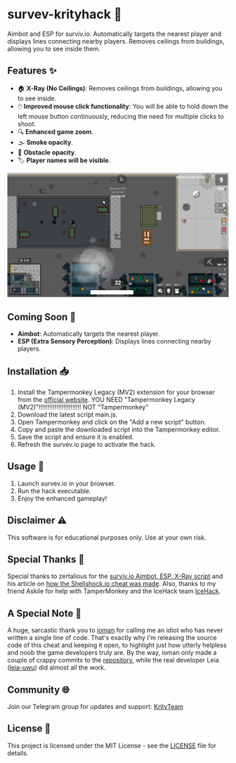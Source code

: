 # survev-krityhack 🎯

Aimbot and ESP for surviv.io. Automatically targets the nearest player and displays lines connecting nearby players. Removes ceilings from buildings, allowing you to see inside them.

## Features ✨
- 🏠 **X-Ray (No Ceilings)**: Removes ceilings from buildings, allowing you to see inside.
- 🖱️ **Improved mouse click functionality**: You will be able to hold down the left mouse button continuously, reducing the need for multiple clicks to shoot.
- 🔍 **Enhanced game zoom**.
- 🌫️ **Smoke opacity**.
- 🧱 **Obstacle opacity**.
- 🏷️ **Player names will be visible**.

![hack](./github-images/hack.png)

## Coming Soon 🚧
- **Aimbot**: Automatically targets the nearest player.
- **ESP (Extra Sensory Perception)**: Displays lines connecting nearby players.

## Installation 📥
1. Install the Tampermonkey Legacy (MV2) extension for your browser from the [official website](https://www.tampermonkey.net/).
YOU NEED "Tampermonkey Legacy (MV2)"!!!!!!!!!!!!!!!!!!!!!!!! NOT "Tampermonkey"
2. Download the latest script main.js.
3. Open Tampermonkey and click on the "Add a new script" button.
4. Copy and paste the downloaded script into the Tampermonkey editor.
5. Save the script and ensure it is enabled.
6. Refresh the survev.io page to activate the hack.

## Usage 🚀
1. Launch survev.io in your browser.
2. Run the hack executable.
3. Enjoy the enhanced gameplay!

## Disclaimer ⚠️
This software is for educational purposes only. Use at your own risk.

## Special Thanks 🙌
Special thanks to zertalious for the [surviv.io Aimbot, ESP, X-Ray script](https://greasyfork.org/en/scripts/439241-surviv-io-aimbot-esp-x-ray) and his article on [how the Shellshock.io cheat was made](https://www.zertalious.xyz/how-was-the-shellshock-io-cheat-made/).
Also, thanks to my friend Askile for help with TamperMonkey and the IceHack team [IceHack](https://github.com/humphreygaming/surviv-cheat-source).

## A Special Note 📝

A huge, sarcastic thank you to [ioman](https://github.com/IOMAN) for calling me an idiot who has never written a single line of code. That's exactly why I'm releasing the source code of this cheat and keeping it open, to highlight just how utterly helpless and noob the game developers truly are. By the way, ioman only made a couple of crappy commits to the [repository](https://github.com/leia-uwu/survev), while the real developer Leia ([leia-uwu](https://github.com/leia-uwu)) did almost all the work.

## Community 🌐
Join our Telegram group for updates and support: [KrityTeam](https://t.me/krityteam/)

## License 📄
This project is licensed under the MIT License - see the [LICENSE](LICENSE) file for details.
